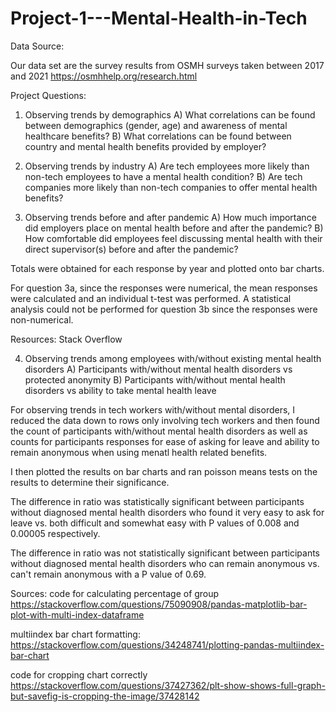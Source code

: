 # Project-1---Mental-Health-in-Tech

Data Source:

Our data set are the survey results from OSMH surveys taken between 2017 and 2021
https://osmhhelp.org/research.html

Project Questions:

1. Observing trends by demographics
A) What correlations can be found between demographics (gender, age) and awareness of mental healthcare benefits?
B) What correlations can be found between country and mental health benefits provided by employer?

2. Observing trends by industry
A) Are tech employees more likely than non-tech employees to have a mental health condition?
B) Are tech companies more likely than non-tech companies to offer mental health benefits?

3. Observing trends before and after pandemic
A) How much importance did employers place on mental health before and after the pandemic?
B) How comfortable did employees feel discussing mental health with their direct supervisor(s) before and after the pandemic?

Totals were obtained for each response by year and plotted onto bar charts.

For question 3a, since the responses were numerical, the mean responses were calculated and an individual t-test was performed. A statistical analysis could not be performed for question 3b since the responses were non-numerical.

Resources:
Stack Overflow

4. Observing trends among employees with/without existing mental health disorders
A) Participants with/without mental health disorders vs protected anonymity
B) Participants with/without mental health disorders vs ability to take mental health leave

For observing trends in tech workers with/without mental disorders, I reduced the data down to rows only involving tech workers and then found the count of participants with/without mental health disorders as well as counts for participants responses for ease of asking for leave and ability to remain anonymous when using menatl health related benefits. 

I then plotted the results on bar charts and ran poisson means tests on the results to determine their significance. 

The difference in ratio was statistically significant between participants without diagnosed mental health disorders who found it very easy to ask for leave vs. both difficult and somewhat easy with P values of 0.008 and 0.00005 respectively. 

The difference in ratio was not statistically significant between participants without diagnosed mental health disorders who can remain anonymous vs. can't remain anonymous with a P value of 0.69.

Sources:
code for calculating percentage of group
https://stackoverflow.com/questions/75090908/pandas-matplotlib-bar-plot-with-multi-index-dataframe

multiindex bar chart formatting:
https://stackoverflow.com/questions/34248741/plotting-pandas-multiindex-bar-chart

code for cropping chart correctly
https://stackoverflow.com/questions/37427362/plt-show-shows-full-graph-but-savefig-is-cropping-the-image/37428142


